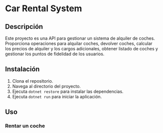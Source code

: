 # Car Rental System

## Descripción

Este proyecto es una API para gestionar un sistema de alquiler de coches. Proporciona operaciones para alquilar coches, devolver coches, calcular los precios de alquiler y los cargos adicionales, obtener listado de coches y gestionar los puntos de fidelidad de los usuarios.

## Instalación

1. Clona el repositorio.
2. Navega al directorio del proyecto.
3. Ejecuta `dotnet restore` para instalar las dependencias.
4. Ejecuta `dotnet run` para iniciar la aplicación.

## Uso

### Rentar un coche
